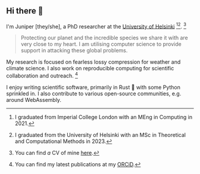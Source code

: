 ## Hi there 🌈

I'm Juniper [they/she], a PhD researcher at the [University of Helsinki][uh-profile] [^1][^2]. [^3]

> Protecting our planet and the incredible species we share it with are very close to my heart. I am utilising computer science to provide support in attacking these global problems.

My research is focused on fearless lossy compression for weather and climate science. I also work on reproducible computing for scientific collaboration and outreach. [^4]

I enjoy writing scientific software, primarily in Rust 🦀 with some Python sprinkled in. I also contribute to various open-source communities, e.g. around WebAssembly.

[^1]: I graduated from Imperial College London with an MEng in Computing in 2021.
[^2]: I graduated from the University of Helsinki with an MSc in Theoretical and Computational Methods in 2023.
[^3]: You can find *a* CV of mine [here][cv].
[^4]: You can find my latest publications at my [ORCiD][orcid].

[uh-profile]: https://researchportal.helsinki.fi/en/persons/juniper-tyree
[cv]: https://tuhat.helsinki.fi/ws/portalfiles/portal/cv/10156744-6111-4275-829d-2cbfd8949b72?locale=en_GB
[orcid]: https://orcid.org/0000-0002-7923-9609

<!-- ![Static Badge](https://img.shields.io/badge/-0000--0002--7923--9609-707070?logo=ORCID&link=https%3A%2F%2Forcid.org%2F0000-0002-7923-9609) -->
